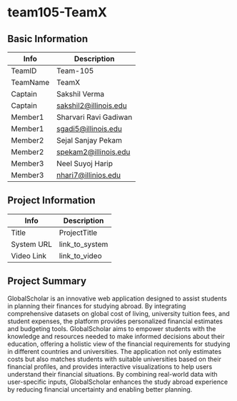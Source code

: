 # team105-TeamX

## Basic Information

|   Info      |        Description     |
| ----------- | ---------------------- |
| TeamID      |        Team-105        |
| TeamName    |         TeamX          |
| Captain     |      Sakshil Verma     |
| Captain     |  sakshil2@illinois.edu |
| Member1     | Sharvari Ravi Gadiwan       |
| Member1     |   sgadi5@illinois.edu  |
| Member2     |     Sejal Sanjay Pekam     |
| Member2     |  spekam2@illinois.edu |
| Member3     |         Neel Suyoj Harip               |
| Member3     |    nhari7@illinios.edu            |

## Project Information

|   Info      |        Description     |
| ----------- | ---------------------- |
|  Title      |       ProjectTitle     |
| System URL  |      link_to_system    |
| Video Link  |      link_to_video     |

## Project Summary

GlobalScholar is an innovative web application designed to assist students in planning their finances for studying abroad. By integrating comprehensive datasets on global cost of living, university tuition fees, and student expenses, the platform provides personalized financial estimates and budgeting tools. GlobalScholar aims to empower students with the knowledge and resources needed to make informed decisions about their education, offering a holistic view of the financial requirements for studying in different countries and universities. The application not only estimates costs but also matches students with suitable universities based on their financial profiles, and provides interactive visualizations to help users understand their financial situations. By combining real-world data with user-specific inputs, GlobalScholar enhances the study abroad experience by reducing financial uncertainty and enabling better planning.

